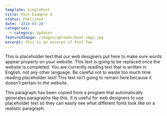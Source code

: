 ```yaml
---
template: SinglePost
title: Post Example 4
status: Published
date: '2018-03-28'
categories:
  - category: Updates
featuredImage: /images/uploads/boat-img2.jpg
excerpt: This is an excerpt of Post Two
---
```


This is placeholder text that our web designers put here to make sure words appear properly on your website. This text is going to be replaced once the website is completed. You are currently reading text that is written in English, not any other language. Be careful not to waste too much time reading placeholder text! This text isn’t going to remain here because it doesn't pertain to the website.

This paragraph has been copied from a program that automatically generates paragraphs like this. It is useful for web designers to use placeholder text so they can easily see what different fonts look like on a realistic paragraph.
